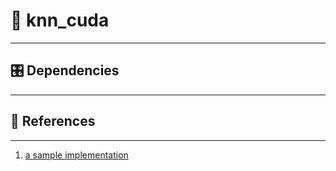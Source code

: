 # 📝 knn_cuda #
***

## 🎛  Dependencies
***

## :gem: References ##
***

1. [a sample implementation](https://github.com/vincentfpgarcia/kNN-CUDA.git)
